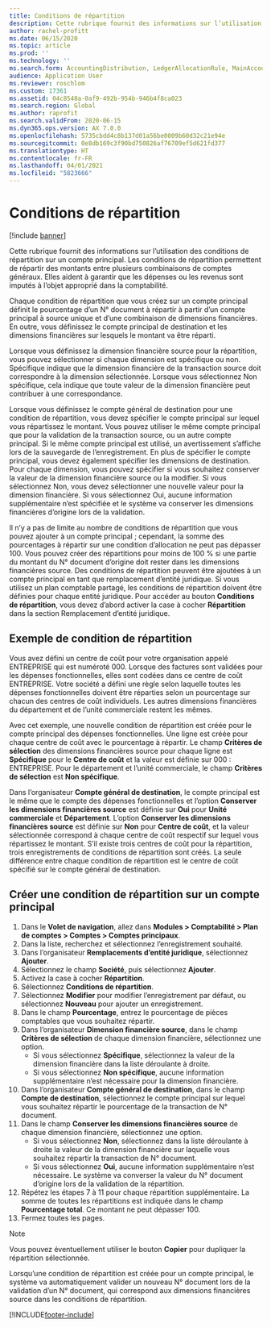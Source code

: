 ```yaml
---
title: Conditions de répartition
description: Cette rubrique fournit des informations sur l’utilisation des conditions de répartition sur un compte principal.
author: rachel-profitt
ms.date: 06/15/2020
ms.topic: article
ms.prod: ''
ms.technology: ''
ms.search.form: AccountingDistribution, LedgerAllocationRule, MainAccount, AllocationTerms
audience: Application User
ms.reviewer: roschlom
ms.custom: 17361
ms.assetid: 04c8548a-0af9-492b-954b-946b4f8ca023
ms.search.region: Global
ms.author: raprofit
ms.search.validFrom: 2020-06-15
ms.dyn365.ops.version: AX 7.0.0
ms.openlocfilehash: 5735cbdd4c8b137d01a56be0009b60d32c21e94e
ms.sourcegitcommit: 0e8db169c3f90bd750826af76709ef5d621fd377
ms.translationtype: HT
ms.contentlocale: fr-FR
ms.lasthandoff: 04/01/2021
ms.locfileid: "5823666"
---
```

# <a name="allocation-terms"></a>Conditions de répartition

[!include [banner](../includes/banner.md)]

Cette rubrique fournit des informations sur l’utilisation des conditions de répartition sur un compte principal. Les conditions de répartition permettent de répartir des montants entre plusieurs combinaisons de comptes généraux. Elles aident à garantir que les dépenses ou les revenus sont imputés à l’objet approprié dans la comptabilité.

Chaque condition de répartition que vous créez sur un compte principal définit le pourcentage d’un N° document à répartir à partir d’un compte principal à source unique et d’une combinaison de dimensions financières. En outre, vous définissez le compte principal de destination et les dimensions financières sur lesquels le montant va être réparti. 

Lorsque vous définissez la dimension financière source pour la répartition, vous pouvez sélectionner si chaque dimension est spécifique ou non. Spécifique indique que la dimension financière de la transaction source doit correspondre à la dimension sélectionnée. Lorsque vous sélectionnez Non spécifique, cela indique que toute valeur de la dimension financière peut contribuer à une correspondance.

Lorsque vous définissez le compte général de destination pour une condition de répartition, vous devez spécifier le compte principal sur lequel vous répartissez le montant. Vous pouvez utiliser le même compte principal que pour la validation de la transaction source, ou un autre compte principal. Si le même compte principal est utilisé, un avertissement s’affiche lors de la sauvegarde de l’enregistrement. En plus de spécifier le compte principal, vous devez également spécifier les dimensions de destination. Pour chaque dimension, vous pouvez spécifier si vous souhaitez conserver la valeur de la dimension financière source ou la modifier. Si vous sélectionnez Non, vous devez sélectionner une nouvelle valeur pour la dimension financière. Si vous sélectionnez Oui, aucune information supplémentaire n’est spécifiée et le système va conserver les dimensions financières d’origine lors de la validation.

Il n’y a pas de limite au nombre de conditions de répartition que vous pouvez ajouter à un compte principal ; cependant, la somme des pourcentages à répartir sur une condition d’allocation ne peut pas dépasser 100. Vous pouvez créer des répartitions pour moins de 100 % si une partie du montant du N° document d’origine doit rester dans les dimensions financières source. Des conditions de répartition peuvent être ajoutées à un compte principal en tant que remplacement d’entité juridique. Si vous utilisez un plan comptable partagé, les conditions de répartition doivent être définies pour chaque entité juridique. Pour accéder au bouton **Conditions de répartition**, vous devez d’abord activer la case à cocher **Répartition** dans la section Remplacement d’entité juridique.

## <a name="allocation-term-example"></a>Exemple de condition de répartition
Vous avez défini un centre de coût pour votre organisation appelé ENTREPRISE qui est numéroté 000. Lorsque des factures sont validées pour les dépenses fonctionnelles, elles sont codées dans ce centre de coût ENTREPRISE. Votre société a défini une règle selon laquelle toutes les dépenses fonctionnelles doivent être réparties selon un pourcentage sur chacun des centres de coût individuels. Les autres dimensions financières du département et de l’unité commerciale restent les mêmes.

Avec cet exemple, une nouvelle condition de répartition est créée pour le compte principal des dépenses fonctionnelles. Une ligne est créée pour chaque centre de coût avec le pourcentage à répartir. Le champ **Critères de sélection** des dimensions financières source pour chaque ligne est **Spécifique** pour le **Centre de coût** et la valeur est définie sur 000 : ENTREPRISE. Pour le département et l’unité commerciale, le champ **Critères de sélection** est **Non spécifique**.

Dans l’organisateur **Compte général de destination**, le compte principal est le même que le compte des dépenses fonctionnelles et l’option **Conserver les dimensions financières source** est définie sur **Oui** pour **Unité commerciale** et **Département**. L’option **Conserver les dimensions financières source** est définie sur **Non** pour **Centre de coût**, et la valeur sélectionnée correspond à chaque centre de coût respectif sur lequel vous répartissez le montant. S’il existe trois centres de coût pour la répartition, trois enregistrements de conditions de répartition sont créés. La seule différence entre chaque condition de répartition est le centre de coût spécifié sur le compte général de destination.

## <a name="create-an-allocation-term-on-a-main-account"></a>Créer une condition de répartition sur un compte principal

1. Dans le **Volet de navigation**, allez dans **Modules > Comptabilité > Plan de comptes > Comptes > Comptes principaux**.
2. Dans la liste, recherchez et sélectionnez l’enregistrement souhaité.
3. Dans l’organisateur **Remplacements d’entité juridique**, sélectionnez **Ajouter**.
4. Sélectionnez le champ **Société**, puis sélectionnez **Ajouter**.
5. Activez la case à cocher **Répartition**.
6. Sélectionnez **Conditions de répartition**.
7. Sélectionnez **Modifier** pour modifier l’enregistrement par défaut, ou sélectionnez **Nouveau** pour ajouter un enregistrement.
8. Dans le champ **Pourcentage**, entrez le pourcentage de pièces comptables que vous souhaitez répartir.
9. Dans l’organisateur **Dimension financière source**, dans le champ **Critères de sélection** de chaque dimension financière, sélectionnez une option.
    - Si vous sélectionnez **Spécifique**, sélectionnez la valeur de la dimension financière dans la liste déroulante à droite.
    - Si vous sélectionnez **Non spécifique**, aucune information supplémentaire n’est nécessaire pour la dimension financière.
10. Dans l’organisateur **Compte général de destination**, dans le champ **Compte de destination**, sélectionnez le compte principal sur lequel vous souhaitez répartir le pourcentage de la transaction de N° document.
11. Dans le champ **Conserver les dimensions financières source** de chaque dimension financière, sélectionnez une option.
    - Si vous sélectionnez **Non**, sélectionnez dans la liste déroulante à droite la valeur de la dimension financière sur laquelle vous souhaitez répartir la transaction de N° document.
    - Si vous sélectionnez **Oui**, aucune information supplémentaire n’est nécessaire. Le système va converser la valeur du N° document d’origine lors de la validation de la répartition.
12. Répétez les étapes 7 à 11 pour chaque répartition supplémentaire. La somme de toutes les répartitions est indiquée dans le champ **Pourcentage total**. Ce montant ne peut dépasser 100.
13. Fermez toutes les pages.

>[!NOTE] 
> Vous pouvez éventuellement utiliser le bouton **Copier** pour dupliquer la répartition sélectionnée.

Lorsqu’une condition de répartition est créée pour un compte principal, le système va automatiquement valider un nouveau N° document lors de la validation d’un N° document, qui correspond aux dimensions financières source dans les conditions de répartition.


[!INCLUDE[footer-include](../../includes/footer-banner.md)]